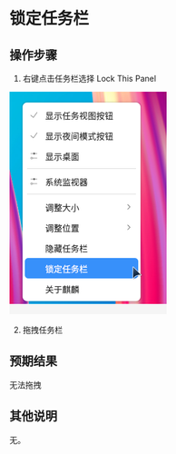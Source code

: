 # 锁定任务栏

## 操作步骤
1. 右键点击任务栏选择 Lock This Panel

![锁定任务栏-1](./img/锁定任务栏-1.png)

2. 拖拽任务栏

## 预期结果
无法拖拽

## 其他说明

无。
